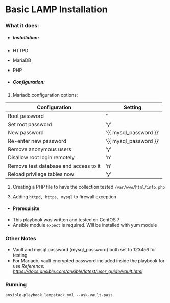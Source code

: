# Basic LAMP Installation

### What it does:
- ##### Installation:
 - HTTPD
 - MariaDB
 - PHP

- ##### Configuration:
1. Mariadb configuration options:

  | Configuration  | Setting |
  | -------------- | ------- |
  | Root password | '' |
  | Set root password | 'y' |
  | New password | '{{ mysql_password }}' |
  | Re-enter new password | '{{ mysql_password }}' |
  | Remove anonymous users | 'y' |
  | Disallow root login remotely  | 'n' |
  | Remove test database and access to it | 'n' |
  | Reload privilege tables now | 'y' |

2. Creating a PHP file to have the collection tested
`/var/www/html/info.php`

3. Adding `httpd, https, mysql` to firewall exception

- #### Prerequisite
 - This playbook was written and tested on CentOS 7
 - Ansible module `expect` is required. Will be installed with yum module


### Other Notes
- Vault and mysql password (mysql_password) both set to *123456* for testing
- For Mariadb, vault encrypted password included inside the playbook for use 
*Reference:
https://docs.ansible.com/ansible/latest/user_guide/vault.html*

### Running
`ansible-playbook lampstack.yml --ask-vault-pass `

